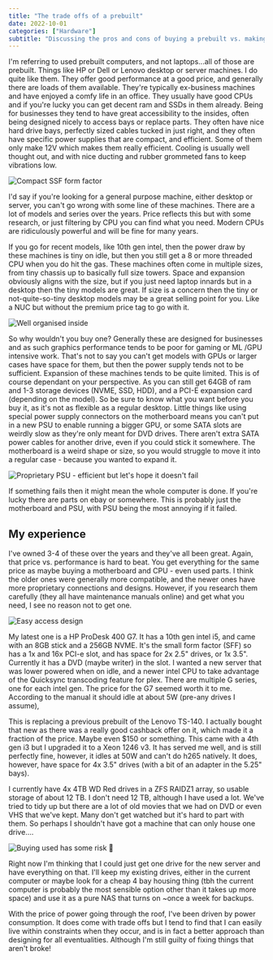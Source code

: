 ```yaml
---
title: "The trade offs of a prebuilt"
date: 2022-10-01
categories: ["Hardware"]
subtitle: "Discussing the pros and cons of buying a prebuilt vs. making you own"
---
```



I'm referring to used prebuilt computers, and not laptops...all of those are prebuilt. Things like HP or Dell or Lenovo desktop or server machines. I do quite like them. They offer good performance at a good price, and generally there are loads of them available. They're typically ex-business machines and have enjoyed a comfy life in an office. They usually have good CPUs and if you're lucky you can get decent ram and SSDs in them already. Being for businesses they tend to have great accessibility to the insides, often being designed nicely to access bays or replace parts. They often have nice hard drive bays, perfectly sized cables tucked in just right, and they often have specific power supplies that are compact, and efficient. Some of them only make 12V which makes them really efficient. Cooling is usually well thought out, and with nice ducting and rubber grommeted fans to keep vibrations low.

![Compact SSF form factor](hp-prodesk-400-g7-1.jpg "Compact SSF form factor")

I'd say if you're looking for a general purpose machine, either desktop or server, you can't go wrong with some line of these machines. There are a lot of models and series over the years. Price reflects this but with some research, or just filtering by CPU you can find what you need. Modern CPUs are ridiculously powerful and will be fine for many years.

If you go for recent models, like 10th gen intel, then the power draw by these machines is tiny on idle, but then you still get a 8 or more threaded CPU when you do hit the gas.  These machines often come in multiple sizes, from tiny chassis up to basically full size towers. Space and expansion obviously aligns with the size, but if you just need laptop innards but in a desktop then the tiny models are great. If size is a concern then the tiny or not-quite-so-tiny desktop models may be a great selling point for you. Like a NUC but without the premium price tag to go with it.

![Well organised inside](hp-prodesk-400-g7-2.jpg "Well organised inside")

So why wouldn't you buy one? Generally these are designed for businesses and as such graphics performance tends to be poor for gaming or ML /GPU intensive work. That's not to say you can't get models with GPUs or larger cases have space for them, but then the power supply tends not to be sufficient. Expansion of these machines tends to be quite limited. This is of course dependant on your perspective. As you can still get 64GB of ram and 1-3 storage devices (NVME, SSD, HDD), and a PCI-E expansion card (depending on the model). So be sure to know what you want before you buy it, as it's not as flexible as a regular desktop. Little things like using special power supply connectors on the motherboard means you can't put in a new PSU to enable running a bigger GPU, or some SATA slots are weirdly slow as they're only meant for DVD drives. There aren't extra SATA power cables for another drive, even if you could stick it somewhere.  The motherboard is a weird shape or size, so you would struggle to move it into a regular case - because you wanted to expand it.

![Proprietary PSU - efficient but let's hope it doesn't fail](hp-prodesk-400-g7-3.jpg "Proprietary PSU - efficient but let's hope it doesn't fail")

If something fails then it might mean the whole computer is done. If you're lucky there are parts on ebay or somewhere. This is probably just the motherboard and PSU, with PSU being the most annoying if it failed.

## My experience

I've owned 3-4 of these over the years and they've all been great. Again, that price vs. performance is hard to beat. You get everything for the same price as maybe buying a motherboard and CPU - even used parts. I think the older ones were generally more compatible, and the newer ones have more proprietary connections and designs. However, if you research them carefully (they all have maintenance manuals online) and get what you need, I see no reason not to get one.

![Easy access design](hp-prodesk-400-g7-4.jpg "Easy access design")

My latest one is a HP ProDesk 400 G7. It has a 10th gen intel i5, and came with an 8GB stick and a 256GB NVME. It's the small form factor (SFF) so has a 1x and 16x PCI-e slot, and has space for 2x 2.5" drives, or 1x 3.5". Currently it has a DVD (maybe writer) in the slot. I wanted a new server that was lower powered when on idle, and a newer intel CPU to take advantage of the Quicksync transcoding feature for plex. There are multiple G series, one for each intel gen. The price for the G7 seemed worth it to me. According to the manual it should idle at about 5W (pre-any drives I assume),

This is replacing a previous prebuilt of the Lenovo TS-140. I actually bought that new as there was a really good cashback offer on it, which made it a fraction of the price. Maybe even $150 or something. This came with a 4th gen i3 but I upgraded it to a Xeon 1246 v3. It has served me well, and is still perfectly fine, however, it idles at 50W and can't do h265 natively. It does, however, have space for 4x 3.5" drives (with a bit of an adapter in the 5.25" bays).

I currently have 4x 4TB WD Red drives in a ZFS RAIDZ1 array, so usable storage of about 12 TB. I don't need 12 TB, although I have used a lot. We've tried to tidy up but there are a lot of old movies that we had on DVD or even VHS that we've kept. Many don't get watched but it's hard to part with them. So perhaps I shouldn't have got a machine that can only house one drive....

![Buying used has some risk 🧹](hp-prodesk-400-g7-thumb.jpg "Buying used has some risk 🧹")

Right now I'm thinking that I could just get one drive for the new server and have everything on that. I'll keep my existing drives, either in the current computer or maybe look for a cheap 4 bay housing thing (tbh the current computer is probably the most sensible option other than it takes up more space) and use it as a pure NAS that turns on ~once a week for backups.

With the price of power going through the roof, I've been driven by power consumption. It does come with trade offs but I tend to find that I can easily live within constraints when they occur, and is in fact a better approach than designing for all eventualities. Although I'm still guilty of fixing things that aren't broke!

